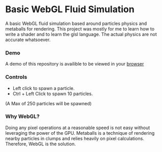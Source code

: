 # Basic WebGL Fluid Simulation
A basic WebGL fluid simulation based around particles physics and metaballs for rendering.
This project was mostly for me to learn how to write a shader and to learn the glsl language.
The actual physics are not accurate whatsoever.

### Demo
A demo of this repository is availible to be viewed in your [browser](https://bricksandpieces.github.io/WebGL-Fluid-Simulation/)

### Controls
- Left click to spawn a particle.
- Ctrl + Left Click to spawn 10 particles.

(A Max of 250 particles will be spawned)

### Why WebGL?
Doing any pixel operations at a reasonable speed is not easy without leveraging the power of the GPU. Metaballs is a technique of rendering nearby particles in clumps and relies heavily on pixel calculations. Therefore, WebGL is the solution.
